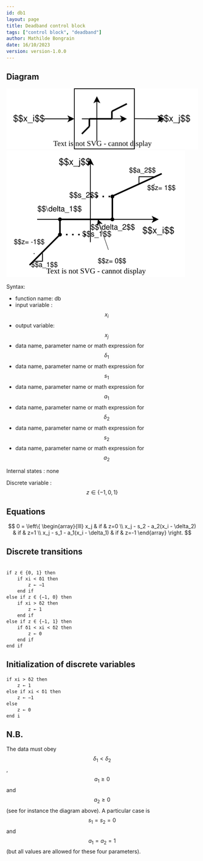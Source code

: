 ```yaml
---
id: db1
layout: page
title: Deadband control block
tags: ["control block", "deadband"]
author: Mathilde Bongrain
date: 16/10/2023
version: version-1.0.0
---
```


## Diagram

![deadbandDiagram](deadband.svg)
![detailedDeadbandDiagram](detailedDeadband.svg)

Syntax:  

- function name: db
- input variable : $$x_i$$
- output variable: $$x_j$$
- data name, parameter name or math expression for $$\delta_1$$
- data name, parameter name or math expression for $$s_1$$
- data name, parameter name or math expression for $$a_1$$
- data name, parameter name or math expression for $$\delta_2$$
- data name, parameter name or math expression for $$s_2$$
- data name, parameter name or math expression for $$a_2$$

Internal states : none

Discrete variable : $$ z \in \{-1,0,1\} $$

## Equations

$$
0 = \left\{
    \begin{array}{lll}
        x_j & if & z=0 \\
        x_j - s_2 - a_2(x_i - \delta_2) & if & z=1 \\
        x_j - s_1 - a_1(x_i - \delta_1) & if & z=-1
    \end{array}
\right.
$$

## Discrete transitions

```

if z ∈ {0, 1} then
    if xi < δ1 then
        z ← −1
    end if
else if z ∈ {−1, 0} then
    if xi > δ2 then
        z ← 1
    end if
else if z ∈ {−1, 1} then
    if δ1 < xi < δ2 then
        z ← 0
    end if
end if
```

## Initialization of discrete variables

```
if xi > δ2 then
    z ← 1
else if xi < δ1 then
    z ← −1
else
    z ← 0
end i
```

## N.B.

The data must obey $$\delta_1 < \delta_2$$, $$a_1 \geq 0$$ and $$a_2 \geq 0$$ (see for instance the diagram above).
A particular case is $$s_1 = s_2 = 0$$ and $$a_1 = a_2 = 1$$ (but all values are allowed for these four parameters).
